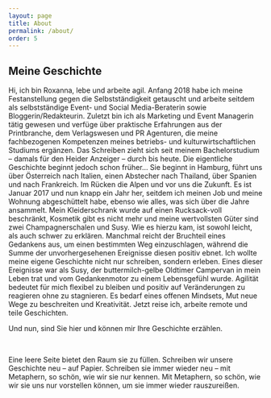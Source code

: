 ```yaml
---
layout: page
title: About
permalink: /about/
order: 5
---
```


## Meine Geschichte

Hi, ich bin Roxanna, lebe und arbeite agil.
Anfang 2018 habe ich meine Festanstellung gegen die Selbstständigkeit getauscht und arbeite seitdem als selbstständige Event- und Social Media-Beraterin sowie Bloggerin/Redakteurin. Zuletzt bin ich als Marketing und Event Managerin tätig gewesen und verfüge über praktische Erfahrungen aus der Printbranche, dem Verlagswesen und PR Agenturen, die meine fachbezogenen Kompetenzen meines betriebs- und kulturwirtschaftlichen Studiums ergänzen. Das Schreiben zieht sich seit meinem Bachelorstudium – damals für den Heider Anzeiger – durch bis heute.
Die eigentliche Geschichte beginnt jedoch schon früher… Sie beginnt in Hamburg, führt uns über Österreich nach Italien, einen Abstecher nach Thailand, über Spanien und nach Frankreich. Im Rücken die Alpen und vor uns die Zukunft. Es ist Januar 2017 und nun knapp ein Jahr her, seitdem ich meinen Job und meine Wohnung abgeschüttelt habe, ebenso wie alles, was sich über die Jahre ansammelt. Mein Kleiderschrank wurde auf einen Rucksack-voll beschränkt, Kosmetik gibt es nicht mehr und meine wertvollsten Güter sind zwei Champagnerschalen und Susy. Wie es hierzu kam, ist sowohl leicht, als auch schwer zu erklären. Manchmal reicht der Bruchteil eines Gedankens aus, um einen bestimmten Weg einzuschlagen, während die Summe der unvorhergesehenen Ereignisse diesen positiv ebnet. Ich wollte meine eigene Geschichte nicht nur schreiben, sondern erleben. 
Eines dieser Ereignisse war als Susy, der buttermilch-gelbe Oldtimer Campervan in mein Leben trat und vom Gedankenmotor zu einem Lebensgefühl wurde. Agilität bedeutet für mich flexibel zu bleiben und positiv auf Veränderungen zu reagieren ohne zu stagnieren. Es bedarf eines offenen Mindsets, Mut neue Wege zu beschreiten und Kreativität.
Jetzt reise ich, arbeite remote und teile Geschichten. 

Und nun, sind Sie hier und können mir Ihre Geschichte erzählen.

<br>

<p class="quote">
Eine leere Seite bietet den Raum sie zu füllen. Schreiben wir unsere Geschichte neu – auf Papier. Schreiben sie immer wieder neu – mit Metaphern, so schön, wie wir sie nur kennen. Mit Metaphern, so schön, wie wir sie uns nur vorstellen können, um sie immer wieder rauszureißen.
</p>
